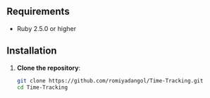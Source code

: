 ## Requirements

- Ruby 2.5.0 or higher

## Installation

1. **Clone the repository**:

   ```bash
   git clone https://github.com/romiyadangol/Time-Tracking.git
   cd Time-Tracking

